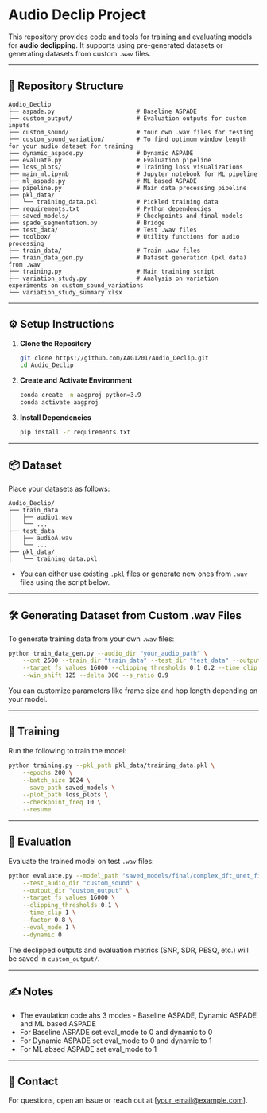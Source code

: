 
# Audio Declip Project

This repository provides code and tools for training and evaluating models for **audio declipping**. It supports using pre-generated datasets or generating datasets from custom `.wav` files.

---

## 📁 Repository Structure

```
Audio_Declip
├── aspade.py                       # Baseline ASPADE 
├── custom_output/                  # Evaluation outputs for custom inputs
├── custom_sound/                   # Your own .wav files for testing
├── custom_sound_variation/         # To find optimum window length for your audio dataset for training
├── dynamic_aspade.py               # Dynamic ASPADE
├── evaluate.py                     # Evaluation pipeline
├── loss_plots/                     # Training loss visualizations
├── main_ml.ipynb                   # Jupyter notebook for ML pipeline
├── ml_aspade.py                    # ML based ASPADE 
├── pipeline.py                     # Main data processing pipeline
├── pkl_data/
│   └── training_data.pkl           # Pickled training data
├── requirements.txt                # Python dependencies
├── saved_models/                   # Checkpoints and final models
├── spade_segmentation.py           # Bridge
├── test_data/                      # Test .wav files
├── toolbox/                        # Utility functions for audio processing
├── train_data/                     # Train .wav files
├── train_data_gen.py               # Dataset generation (pkl data)  from .wav
├── training.py                     # Main training script
├── variation_study.py              # Analysis on variation experiments on custom_sound_variations
└── variation_study_summary.xlsx
```

---

## ⚙️ Setup Instructions

1. **Clone the Repository**
   ```bash
   git clone https://github.com/AAG1201/Audio_Declip.git
   cd Audio_Declip
   ```

2. **Create and Activate Environment**
   ```bash
   conda create -n aagproj python=3.9
   conda activate aagproj
   ```

3. **Install Dependencies**
   ```bash
   pip install -r requirements.txt
   ```

---

## 📦 Dataset

Place your datasets as follows:

```
Audio_Declip/
├── train_data
│   ├── audio1.wav
│   └── ...
├── test_data
│   ├── audioA.wav
│   └── ...
├── pkl_data/
│   └── training_data.pkl
```

- You can either use existing `.pkl` files or generate new ones from `.wav` files using the script below.

---

## 🛠️ Generating Dataset from Custom .wav Files

To generate training data from your own `.wav` files:

```bash
python train_data_gen.py --audio_dir "your_audio_path" \
    --cnt 2500 --train_dir "train_data" --test_dir "test_data" --output_path "pkl_data" \
    --target_fs_values 16000 --clipping_thresholds 0.1 0.2 --time_clip 1 --win_len 500 \
    --win_shift 125 --delta 300 --s_ratio 0.9 
```

You can customize parameters like frame size and hop length depending on your model.

---

## 🧠 Training

Run the following to train the model:

```bash
python training.py --pkl_path pkl_data/training_data.pkl \
    --epochs 200 \
    --batch_size 1024 \
    --save_path saved_models \
    --plot_path loss_plots \
    --checkpoint_freq 10 \
    --resume 
```

---

## 🧪 Evaluation

Evaluate the trained model on test `.wav` files:

```bash
python evaluate.py --model_path "saved_models/final/complex_dft_unet_final.pth" \
    --test_audio_dir "custom_sound" \
    --output_dir "custom_output" \
    --target_fs_values 16000 \
    --clipping_thresholds 0.1 \
    --time_clip 1 \
    --factor 0.8 \
    --eval_mode 1 \
    --dynamic 0
```

The declipped outputs and evaluation metrics (SNR, SDR, PESQ, etc.) will be saved in `custom_output/`.

---

## ✍️ Notes

- The evaulation code ahs 3 modes - Baseline ASPADE, Dynamic ASPADE and ML based ASPADE
- For Baseline ASPADE set eval_mode to 0 and dynamic to 0
- For Dynamic ASPADE set eval_mode to 0 and dynamic to 1
- For ML absed ASPADE set eval_mode to 1

---

## 📧 Contact

For questions, open an issue or reach out at [your_email@example.com].
